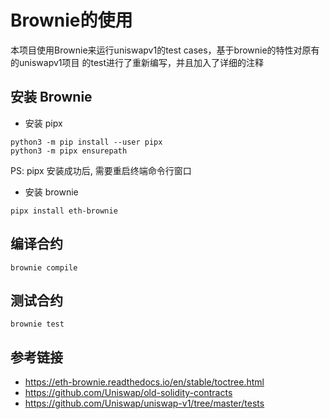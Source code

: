 # Brownie的使用
本项目使用Brownie来运行uniswapv1的test cases，基于brownie的特性对原有的uniswapv1项目
的test进行了重新编写，并且加入了详细的注释

## 安装 Brownie 
- 安装 pipx 
``` 
python3 -m pip install --user pipx
python3 -m pipx ensurepath
``` 

PS: pipx 安装成功后, 需要重启终端命令行窗口  

- 安装 brownie  
```
pipx install eth-brownie
``` 

## 编译合约 
```
brownie compile
```

## 测试合约 
```
brownie test 
```

## 参考链接
- https://eth-brownie.readthedocs.io/en/stable/toctree.html
- https://github.com/Uniswap/old-solidity-contracts 
- https://github.com/Uniswap/uniswap-v1/tree/master/tests